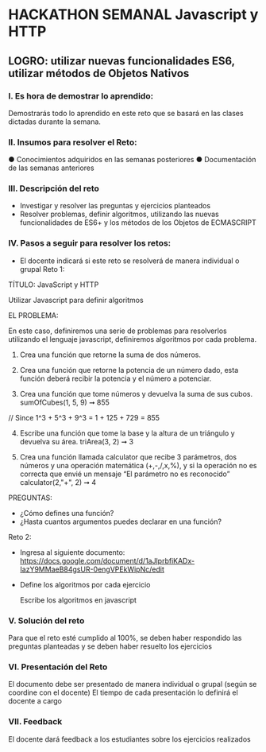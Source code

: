 # HACKATHON SEMANAL Javascript y HTTP
## LOGRO: utilizar nuevas funcionalidades ES6, utilizar métodos de Objetos Nativos 
### I. Es hora de demostrar lo aprendido:
Demostrarás todo lo aprendido en este reto que se basará en las clases dictadas durante la semana.
### II. Insumos para resolver el Reto:
● Conocimientos adquiridos en las semanas posteriores
● Documentación de las semanas anteriores
### III. Descripción del reto
-  Investigar y resolver las preguntas y ejercicios planteados
-  Resolver problemas, definir algoritmos, utilizando las nuevas funcionalidades de ES6+ y los métodos de los Objetos de ECMASCRIPT
### IV. Pasos a seguir para resolver los retos:
-  El docente indicará si este reto se resolverá de manera individual o grupal Reto 1:

TÍTULO: JavaScript y HTTP

Utilizar Javascript para definir algoritmos

EL PROBLEMA:

En este caso, definiremos una serie de problemas para resolverlos utilizando el lenguaje javascript, definiremos algoritmos por cada problema.

1. Crea una función que retorne la suma de dos números.  

2. Crea una función que retorne la potencia de un número dado, esta función deberá recibir la potencia y el número a potenciar.

3. Crea una función que tome números y devuelva la suma de sus cubos. sumOfCubes(1, 5, 9) ➞ 855

// Since 1^3 + 5^3 + 9^3 = 1 + 125 + 729 = 855

4. Escribe una función que tome la base y la altura de un triángulo y devuelva su área.
triArea(3, 2) ➞ 3

5. Crea una función llamada calculator que recibe 3 parámetros, dos números y
una operación matemática (+,-,/,x,%), y si la operación no es correcta que envié un mensaje “El parámetro no es reconocido” calculator(2,"+", 2) ➞ 4


PREGUNTAS:

-  ¿Cómo defines una función?
-  ¿Hasta cuantos argumentos puedes declarar en una función?

Reto 2:

- Ingresa al siguiente documento:
    https://docs.google.com/document/d/1aJlprbfiKADx-IazY9MMaeB84gsUR-0engVPEkWipNc/edit
- Define los algoritmos por cada ejercicio

    Escribe los algoritmos en javascript
    
### V. Solución del reto
Para que el reto esté cumplido al 100%, se deben haber respondido las preguntas planteadas y se deben haber resuelto los ejercicios
### VI. Presentación del Reto
El documento debe ser presentado de manera individual o grupal (según se coordine con el docente)
El tiempo de cada presentación lo definirá el docente a cargo
### VII. Feedback
El docente dará feedback a los estudiantes sobre los ejercicios realizados
  